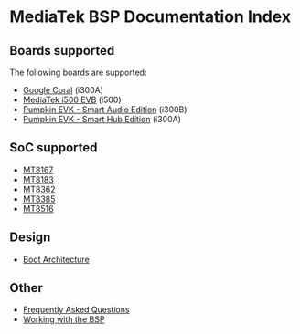 # MediaTek BSP Documentation Index

## Boards supported

The following boards are supported:
* [Google Coral](boards/i300a-coral.md) (i300A)
* [MediaTek i500 EVB](boards/i500-evb.md) (i500)
* [Pumpkin EVK - Smart Audio Edition](boards/i300-pumpkin.md) (i300B)
* [Pumpkin EVK - Smart Hub Edition](boards/i300-pumpkin.md) (i300A)

## SoC supported
* [MT8167](platforms/i300.md)
* [MT8183](platforms/i500.md)
* [MT8362](platforms/i300.md)
* [MT8385](platforms/i500.md)
* [MT8516](platforms/i300.md)

## Design
* [Boot Architecture](design/boot.md)

## Other
* [Frequently Asked Questions](faq.md)
* [Working with the BSP](development.md)
